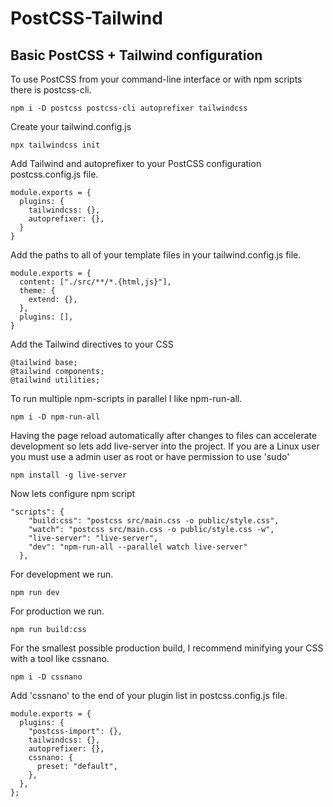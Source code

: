 # PostCSS-Tailwind

## Basic PostCSS + Tailwind configuration

To use PostCSS from your command-line interface or with npm scripts there is postcss-cli.

```
npm i -D postcss postcss-cli autoprefixer tailwindcss
```

Create your tailwind.config.js

```
npx tailwindcss init
```

Add Tailwind and autoprefixer to your PostCSS configuration postcss.config.js file.

```
module.exports = {
  plugins: {
    tailwindcss: {},
    autoprefixer: {},
  }
}
```

Add the paths to all of your template files in your tailwind.config.js file.

```
module.exports = {
  content: ["./src/**/*.{html,js}"],
  theme: {
    extend: {},
  },
  plugins: [],
}
```

Add the Tailwind directives to your CSS

```
@tailwind base;
@tailwind components;
@tailwind utilities;
```

To run multiple npm-scripts in parallel I like npm-run-all.

```
npm i -D npm-run-all
```

Having the page reload automatically after changes to files can accelerate development so lets add live-server into the project.
If you are a Linux user you must use a admin user as root or have permission to use 'sudo'

```
npm install -g live-server
```

Now lets configure npm script

```
"scripts": {
    "build:css": "postcss src/main.css -o public/style.css",
    "watch": "postcss src/main.css -o public/style.css -w",
    "live-server": "live-server",
    "dev": "npm-run-all --parallel watch live-server"
  },
```

For development we run.

```
npm run dev
```

For production we run.

```
npm run build:css
```

For the smallest possible production build, I recommend minifying your CSS with a tool like cssnano.

```
npm i -D cssnano
```

Add 'cssnano' to the end of your plugin list in postcss.config.js file.

```
module.exports = {
  plugins: {
    "postcss-import": {},
    tailwindcss: {},
    autoprefixer: {},
    cssnano: {
      preset: "default",
    },
  },
};
```
